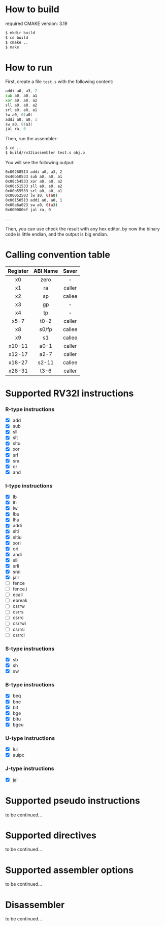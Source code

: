 # How to build
required CMAKE version: 3.19
```bash
$ mkdir build
$ cd build
$ cmake ..
$ make
```
# How to run
First, create a file `test.s` with the following content:
```asm
addi a0, a3, 2
sub a0, a0, a1
xor a0, a0, a2
sll a0, a0, a2
srl a0, a0, a1
lw a0, 0(a0)
addi a0, a0, 1
sw a0, 0(a3)
jal ra, 0
```
Then, run the assembler:
```bash
$ cd ..
$ build/rv32iassembler test.s obj.o

```
You will see the following output:
```bash
0x00268513 addi a0, a3, 2
0x40b50533 sub a0, a0, a1
0x00c54533 xor a0, a0, a2
0x00c51533 sll a0, a0, a2
0x00b55533 srl a0, a0, a1
0x00052503 lw a0, 0(a0)
0x00150513 addi a0, a0, 1
0x00a6a023 sw a0, 0(a3)
0x000000ef jal ra, 0

...
```
Then, you can use check the result with any hex editor.
by now the binary code is little endian, and the output is big endian.
# Calling convention table
| Register | ABI Name | Saver |
| :------: | :------: | :---: |
| x0 | zero | - |
| x1 | ra | caller |
| x2 | sp | callee |
| x3 | gp | - |
| x4 | tp | - |
| x5-7 | t0-2 | caller |
| x8 | s0/fp | callee |
| x9 | s1 | callee |
| x10-11 | a0-1 | caller |
| x12-17 | a2-7 | caller |
| x18-27 | s2-11 | callee |
| x28-31 | t3-6 | caller |
# Supported RV32I instructions
### R-type instructions
+ [x] add
+ [x] sub
+ [x] sll
+ [x] slt
+ [x] sltu
+ [x] xor
+ [x] srl
+ [x] sra
+ [x] or
+ [x] and
### I-type instructions
+ [x] lb
+ [x] lh
+ [x] lw
+ [x] lbu
+ [x] lhu
+ [x] addi
+ [x] slti
+ [x] sltiu
+ [x] xori
+ [x] ori
+ [x] andi
+ [x] slli
+ [x] srli
+ [x] srai
+ [x] jalr
+ [ ] fence
+ [ ] fence.i
+ [ ] ecall
+ [ ] ebreak
+ [ ] csrrw
+ [ ] csrrs
+ [ ] csrrc
+ [ ] csrrwi
+ [ ] csrrsi
+ [ ] csrrci

### S-type instructions
+ [x] sb
+ [x] sh
+ [x] sw

### B-type instructions
+ [x] beq
+ [x] bne
+ [x] blt
+ [x] bge
+ [x] bltu
+ [x] bgeu

### U-type instructions
+ [x] lui
+ [x] auipc
### J-type instructions
+ [x] jal

# Supported pseudo instructions
 to be continued...
# Supported directives
 to be continued...
# Supported assembler options
 to be continued...
# Disassembler
 to be continued...
 